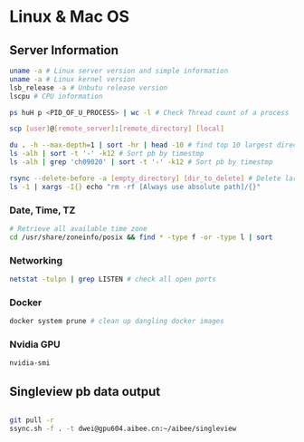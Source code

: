 # Linux & Mac OS

## Server Information

```bash
uname -a # Linux server version and simple information 
uname -a # Linux kernel version
lsb_release -a # Unbutu release version 
lscpu # CPU information

ps huH p <PID_OF_U_PROCESS> | wc -l # Check Thread count of a process

scp [user]@[remote_server]:[remote_directory] [local]

du . -h --max-depth=1 | sort -hr | head -10 # find top 10 largest directories
ls -alh | sort -t '-' -k12 # Sort pb by timestmp
ls -alh | grep 'ch09020' | sort -t '-' -k12 # Sort pb by timestmp

rsync --delete-before -a [empty_directory] [dir_to_delete] # Delete large directory
ls -1 | xargs -I{} echo "rm -rf [Always use absolute path]/{}"
```

### Date, Time, TZ

```bash
# Retrieve all available time zone 
cd /usr/share/zoneinfo/posix && find * -type f -or -type l | sort
```

### Networking 

```bash
netstat -tulpn | grep LISTEN # check all open ports
```

### Docker

```bash
docker system prune # clean up dangling docker images
```

### Nvidia GPU

```bash
nvidia-smi
```

## Singleview pb data output

```bash

git pull -r 
ssync.sh -f . -t dwei@gpu604.aibee.cn:~/aibee/singleview 

```
